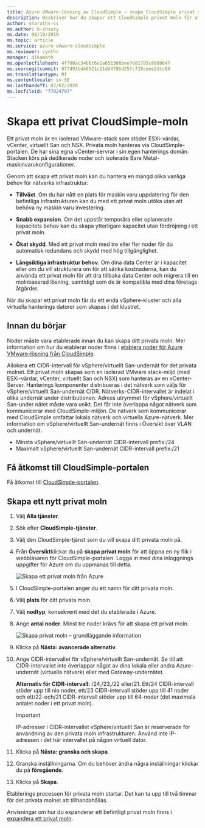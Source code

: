 ```yaml
---
title: Azure VMware-lösning av CloudSimple – skapa CloudSimple privat moln
description: Beskriver hur du skapar ett CloudSimple privat moln för att utöka VMware-arbetsbelastningar till molnet med drift flexibilitet och kontinuitet
author: sharaths-cs
ms.author: b-shsury
ms.date: 08/19/2019
ms.topic: article
ms.service: azure-vmware-cloudsimple
ms.reviewer: cynthn
manager: dikamath
ms.openlocfilehash: 4f700ac34b6c6e2a651366bee7dd1785c608064f
ms.sourcegitcommit: 877491bd46921c11dd478bd25fc718ceee2dcc08
ms.translationtype: MT
ms.contentlocale: sv-SE
ms.lasthandoff: 07/02/2020
ms.locfileid: "77024797"
---
```

# <a name="create-a-cloudsimple-private-cloud"></a>Skapa ett privat CloudSimple-moln

Ett privat moln är en isolerad VMware-stack som stöder ESXi-värdar, vCenter, virtuellt San och NSX. Privata moln hanteras via CloudSimple-portalen. De har sina egna vCenter-servrar i sin egen hanterings domän. Stacken körs på dedikerade noder och isolerade Bare Metal-maskinvarukonfigurationer.

Genom att skapa ett privat moln kan du hantera en mängd olika vanliga behov för nätverks infrastruktur:

* **Tillväxt**. Om du har nått en plats för maskin varu uppdatering för den befintliga infrastrukturen kan du med ett privat moln utöka utan att behöva ny maskin varu investering.

* **Snabb expansion**. Om det uppstår temporära eller oplanerade kapacitets behov kan du skapa ytterligare kapacitet utan fördröjning i ett privat moln.

* **Ökat skydd**. Med ett privat moln med tre eller fler noder får du automatisk redundans och skydd med hög tillgänglighet.

* **Långsiktiga infrastruktur behov**. Om dina data Center är i kapacitet eller om du vill strukturera om för att sänka kostnaderna, kan du använda ett privat moln för att dra tillbaka data Center och migrera till en molnbaserad lösning, samtidigt som de är kompatibla med dina företags åtgärder.

När du skapar ett privat moln får du ett enda vSphere-kluster och alla virtuella hanterings datorer som skapas i det klustret.

## <a name="before-you-begin"></a>Innan du börjar

Noder måste vara etablerade innan du kan skapa ditt privata moln. Mer information om hur du etablerar noder finns i [etablera noder för Azure VMware-lösning från CloudSimple](create-nodes.md).

Allokera ett CIDR-intervall för vSphere/virtuellt San-undernät för det privata molnet. Ett privat moln skapas som en isolerad VMware stack-miljö (med ESXi-värdar, vCenter, virtuellt San och NSX) som hanteras av en vCenter-Server. Hanterings komponenter distribueras i det nätverk som väljs för vSphere/virtuellt San-undernät CIDR. Nätverks-CIDR-intervallet är indelat i olika undernät under distributionen. Adress utrymmet för vSphere/virtuellt San-under nätet måste vara unikt. Det får inte överlappa något nätverk som kommunicerar med CloudSimple-miljön. De nätverk som kommunicerar med CloudSimple omfattar lokala nätverk och virtuella Azure-nätverk. Mer information om vSphere/virtuellt San-undernät finns i Översikt över VLAN och undernät.

* Minsta vSphere/virtuellt San-undernät CIDR-intervall prefix:/24
* Maximalt vSphere/virtuellt San-undernät CIDR-intervall prefix:/21


## <a name="access-the-cloudsimple-portal"></a>Få åtkomst till CloudSimple-portalen

Få åtkomst till [CloudSimple-portalen](access-cloudsimple-portal.md).

## <a name="create-a-new-private-cloud"></a>Skapa ett nytt privat moln

1. Välj **Alla tjänster**.
2. Sök efter **CloudSimple-tjänster**.
3. Välj den CloudSimple-tjänst som du vill skapa ditt privata moln på.
4. Från **Översikt**klickar du på **skapa privat moln** för att öppna en ny flik i webbläsaren för CloudSimple-portalen. Logga in med dina inloggnings uppgifter för Azure om du uppmanas till detta.

    ![Skapa ett privat moln från Azure](media/create-private-cloud-from-azure.png)

5. I CloudSimple-portalen anger du ett namn för ditt privata moln.
6. Välj **plats** för ditt privata moln.
7. Välj **nodtyp**, konsekvent med det du etablerade i Azure.
8. Ange **antal noder**.  Minst tre noder krävs för att skapa ett privat moln.

    ![Skapa privat moln – grundläggande information](media/create-private-cloud-basic-info.png)

9. Klicka på **Nästa: avancerade alternativ**.
10. Ange CIDR-intervallet för vSphere/virtuellt San-undernät. Se till att CIDR-intervallet inte överlappar något av dina lokala eller andra Azure-undernät (virtuella nätverk) eller med Gateway-undernätet.

    **Alternativ för CIDR-intervall:** /24,/23,/22 eller/21. Ett/24 CIDR-intervall stöder upp till nio noder, ett/23 CIDR-intervall stöder upp till 41 noder och ett/22-och/21 CIDR-intervall stöder upp till 64-noder (det maximala antalet noder i ett privat moln).

    > [!IMPORTANT]
    > IP-adresser i CIDR-intervallet vSphere/virtuellt San är reserverade för användning av den privata moln infrastrukturen.  Använd inte IP-adressen i det här intervallet på någon virtuell dator.

11. Klicka på **Nästa: granska och skapa**.
12. Granska inställningarna. Om du behöver ändra några inställningar klickar du på **föregående**.
13. Klicka på **Skapa**.

Etablerings processen för privata moln startar. Det kan ta upp till två timmar för det privata molnet att tillhandahållas.

Anvisningar om hur du expanderar ett befintligt privat moln finns i [expandera ett privat moln](expand-private-cloud.md).
